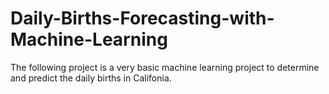 # Daily-Births-Forecasting-with-Machine-Learning
The following project is a very basic machine learning project to determine and predict the daily births in Califonia. 
